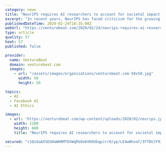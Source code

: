 ```yaml
---
category: news
title: "NeurIPS requires AI researchers to account for societal impact and financial conflicts of interest"
excerpt: "In recent years, NeurIPS has faced criticism for the growing role of the major AI research arms of tech giants like Google AI, OpenAI, and Facebook AI Research (FAIR). In response to Grosse’s argument that social impact should be left to researchers who focus on ethics or social impact, Joe Redmon said he stopped doing computer vision ..."
publishedDateTime: 2020-02-24T18:35:00Z
webUrl: "https://venturebeat.com/2020/02/24/neurips-requires-ai-researchers-to-account-for-societal-impact-and-financial-conflicts-of-interest/"
type: article
quality: 57
heat: 57
published: false

provider:
  name: VentureBeat
  domain: venturebeat.com
  images:
    - url: "/assets/images/organizations/venturebeat.com-50x50.jpg"
      width: 50
      height: 50

topics:
  - AI
  - Facebook AI
  - AI Ethics

images:
  - url: "https://venturebeat.com/wp-content/uploads/2020/02/neurips.jpg?w=1200&#038;strip=all"
    width: 1200
    height: 600
    title: "NeurIPS requires AI researchers to account for societal impact and financial conflicts of interest"

secured: "c1Qi8aAXSEGHaWHRMTEkWqRb8a6VK6UbqpJrr0/yp/LE4wWhoaf/IFTDUJY93/AeVNPaguMlyCbRI1hQPOpjw0dQlfkBJEzsy4XCZ0RRxwGcnwm+SjC4lZh3WHQRAWujL8Wjum7K8vUx/sSo5ZsCFcEJ2IGZ1dqkhMS7DW2rEcEy2XHPY2YgFAt+zAl5rTSU6Aoi48IvEpEZRk+zm/NrFEfx5BuCKpxVvCssJ8z7hqeL5wtf1y5GhBT16o4PHKl0xm6abalMnsMIiq4X1odJVLf/6Ur8+68WplIN7Sx5PnK9P69BT/lRw6ZRdvJtcz23;LwGBlElPMfjpDV9MBUy+Fg=="
---
```


